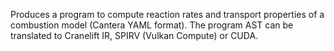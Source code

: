 Produces a program to compute reaction rates and transport properties of a combustion model (Cantera YAML format).
The program AST can be translated to Cranelift IR, SPIRV (Vulkan Compute) or CUDA.
